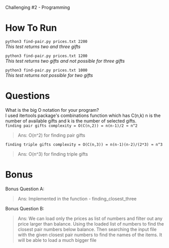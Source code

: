 Challenging #2 - Programming

How To Run
=
`python3 find-pair.py prices.txt 2200`
<BR><i>This test returns two and three gifts<BR></i>

`python3 find-pair.py prices.txt 1200`
<BR><i>This test returns two gifts and not possible for three gifts<BR></i>

`python3 find-pair.py prices.txt 1000`
<BR><i>This test returns not possible for two gifts<BR></i>

Questions
=
What is the big O notation for your program? 
<BR> I used itertools package's combinations function which has C(n,k) 
n is the number of available gifts and k is the number of selected gifts. 
<BR>`finding pair gifts complexity = O(C(n,2)) = n(n-1)/2 ≈ n^2`
> Ans: O(n^2) for finding pair gifts
           
`finding triple gifts complexity = O(C(n,3)) = n(n-1)(n-2)/(2*3) ≈ n^3`
> Ans: O(n^3) for finding triple gifts

Bonus
=
Bonus Question A:
> Ans: Implemented in the function - finding_closest_three

Bonus Question B:
> Ans: We can load only the prices as list of numbers and filter out any price larger 
than balance. Using the loaded list of numbers to find the closest pair numbers below 
balance. Then searching the input file with the given closest pair numbers to find the 
names of the items. It will be able to load a much bigger file
